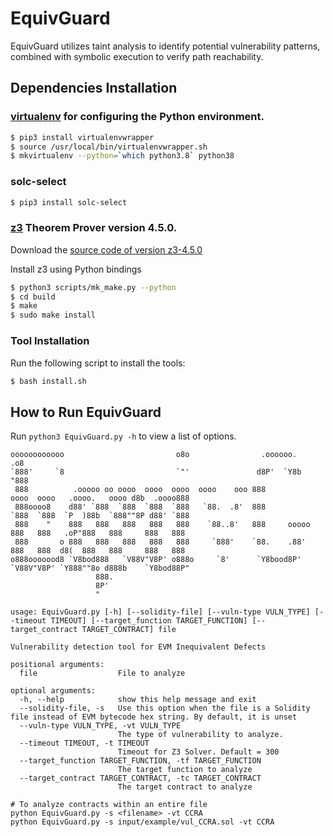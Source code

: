 # EquivGuard

EquivGuard utilizes taint analysis to identify potential vulnerability patterns, combined with symbolic execution to verify path reachability.
## Dependencies Installation

### [virtualenv](https://virtualenvwrapper.readthedocs.io/en/latest/) for configuring the Python environment.

```bash
$ pip3 install virtualenvwrapper
$ source /usr/local/bin/virtualenvwrapper.sh
$ mkvirtualenv --python=`which python3.8` python38
```

### solc-select
```bash
$ pip3 install solc-select
```

### [z3](https://github.com/Z3Prover/z3/releases) Theorem Prover version 4.5.0.

Download the [source code of version z3-4.5.0](https://github.com/Z3Prover/z3/releases/tag/z3-4.5.0)

Install z3 using Python bindings

```bash
$ python3 scripts/mk_make.py --python
$ cd build
$ make
$ sudo make install
```

### Tool Installation
Run the following script to install the tools:
```bash
$ bash install.sh
```

## How to Run EquivGuard

Run ```python3 EquivGuard.py -h``` to view a list of options.

```plaintext
oooooooooooo                         o8o                .oooooo.                                         .o8  
`888'     `8                         `"'               d8P'  `Y8b                                       "888  
 888          .ooooo oo oooo  oooo  oooo  oooo    ooo 888           oooo  oooo   .oooo.   oooo d8b  .oooo888  
 888oooo8    d88' `888  `888  `888  `888   `88.  .8'  888           `888  `888  `P  )88b  `888""8P d88' `888  
 888    "    888   888   888   888   888    `88..8'   888     ooooo  888   888   .oP"888   888     888   888  
 888       o 888   888   888   888   888     `888'    `88.    .88'   888   888  d8(  888   888     888   888  
o888ooooood8 `V8bod888   `V88V"V8P' o888o     `8'      `Y8bood8P'    `V88V"V8P' `Y888""8o d888b    `Y8bod88P" 
                   888.                                                                                       
                   8P'                                                                                        
                   "    
                                                                          
usage: EquivGuard.py [-h] [--solidity-file] [--vuln-type VULN_TYPE] [--timeout TIMEOUT] [--target_function TARGET_FUNCTION] [--target_contract TARGET_CONTRACT] file

Vulnerability detection tool for EVM Inequivalent Defects

positional arguments:
  file                  File to analyze

optional arguments:
  -h, --help            show this help message and exit
  --solidity-file, -s   Use this option when the file is a Solidity file instead of EVM bytecode hex string. By default, it is unset
  --vuln-type VULN_TYPE, -vt VULN_TYPE
                        The type of vulnerability to analyze.
  --timeout TIMEOUT, -t TIMEOUT
                        Timeout for Z3 Solver. Default = 300
  --target_function TARGET_FUNCTION, -tf TARGET_FUNCTION
                        The target function to analyze
  --target_contract TARGET_CONTRACT, -tc TARGET_CONTRACT
                        The target contract to analyze
```

```plaintext
# To analyze contracts within an entire file
python EquivGuard.py -s <filename> -vt CCRA
python EquivGuard.py -s input/example/vul_CCRA.sol -vt CCRA
```
